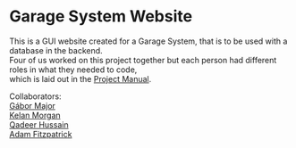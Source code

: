 # Garage System Website

This is a GUI website created for a Garage System, that is to be used with a database in the backend.  
Four of us worked on this project together but each person had different roles in what they needed to code,  
which is laid out in the [Project Manual](https://github.com/Triple-B-Org/Garage-System-Website/blob/main/Project%20Manual.docx).

Collaborators:  
[Gábor Major](https://github.com/NotYetTerminal)  
[Kelan Morgan](https://github.com/KelanMorgan)  
[Qadeer Hussain](https://github.com/Qadeer1813)  
[Adam Fitzpatrick](https://github.com/adam-fitz395)  

